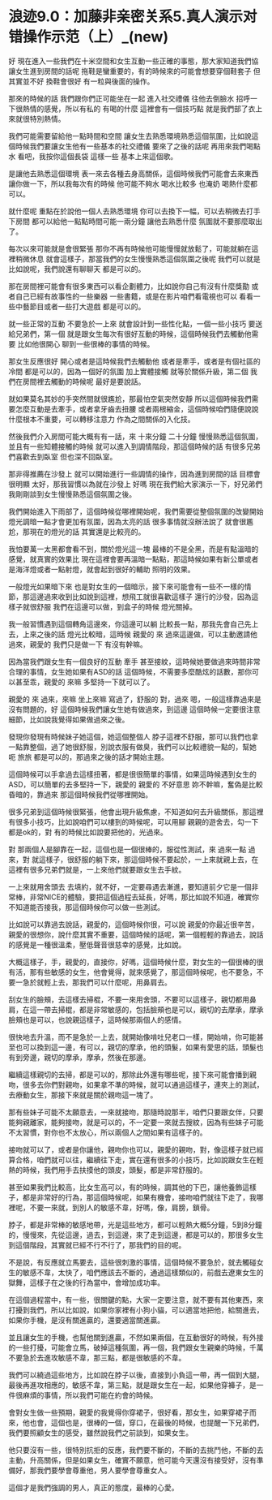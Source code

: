 # 浪迹9.0：加藤非亲密关系5.真人演示对错操作示范（上）_(new)

好 現在進入一些我們在十米空間和女生互動一些正確的事態，那大家知道我們協讓女生進到房間的話呢 拖鞋是蠻重要的，有的時候來的可能會想要穿個鞋套子 但其實並不好 換鞋會很好 有一粒與後面的操作。

那來的時候的話 我們跟你們正可能坐在一起 進入社交禮儀 往他去倒臉水 招呼一下很熱情的感覺，所以有私的 有喝的什麼 這裡會有一個技巧點 就是我們部了衣上來就很特別熱情。

我們可能需要留給他一點時間和空間 讓女生去熟悉環境熟悉這個氛圍，比如說這個時候我們要讓女生他有一些基本的社交禮儀 要來了之後的話呢 再用來我們喝點水 看吧，我按你這個長袋 這樣一些 基本上來這個歌。

是讓他去熟悉這個環境 表一來去各種去身高關係，這個時候我們可能會去來東西 讓你做一下，所以我每次有的時候 他可能不夠水 喝水比較多 也淹奶 喝熱什麼都可以。

就什麼呢 重點在於說他一個人去熟悉環境 你可以去換下一幅，可以去稍微去打手下房間 都可以給他一點點時間可能一兩分鐘 讓他去熟悉什麼 氛圍就不要那麼取出了。

每次以來可能就是會很緊張 那你不再有時候他可能慢慢就放鬆了，可能就躺在這裡稍微休息 就會這樣子，那當我們的女生慢慢熟悉這個氛圍之後呢 我們可以就是比如說呢，我們說還有聊聊天 都是可以的。

那在房間裡可能會有很多東西可以看企劃體力，比如說你自己有沒有什麼獎勩 或者自己已經有故事性的一些樂器 一些書籍，或是在影片咱們看電視也可以 看看一些中藝節目或者一些打大遊戲 都是可以的。

就一些正常的互動 不要急於一上來 就會設計到一些性化點，一個一些小技巧 要送給兄弟們，第一個 就是跟女生每次有很好互動的時候，這個時候我們去觸動他需要 比如他很開心 聊到一些很棒的事情的時候。

那女生反應很好 開心或者是這時候我們去觸動他 或者是牽手，或者是有個社區的冷間 都是可以的，因為一個好的氛圍 加上實體接觸 就等於關係升級，第二個 我們在房間裡去觸動的時候呢 最好是要說話。

就如果莫名其妙的手突然間就很尷尬，那最怕空氣突然安靜 所以這個時候我們需要怎麼互動是去牽手，或者拿牙齒去扭腰 或者兩根縮金，這個時候咱們隨便說說什麼根本不重要，可以轉移注意力 作為之間關係的入化技。

然後我們介入房間可能大概有有一話，來 十來分鐘 二十分鐘 慢慢熟悉這個氛圍，並且有一些知體接觸的時候 就可以進入到調情階段，那這個時候的話 有很多兄弟們喜歡去到臥室 但也深不回臥室。

那非得推薦在沙發上 就可以開始進行一些調情的操作，因為進到房間的話 目標會很明顯 太好，那我習慣以為就在沙發上 好嗎 現在我們給大家演示一下，好兄弟們 我剛剛談到女生慢慢熟悉這個氛圍之後。

我們開始進入下雨部了，這個時候從哪裡開始呢，我們需要從整個氛圍的改變開始 燈光調暗一點才會更加有氛圍，因為太亮的話 很多事情就沒辦法說了 就會很尷尬，那現在的燈光的話 其實還是比較亮的。

我怕要萬一太黑都會看不到，關於燈光這一塊 最棒的不是全黑，而是有點溫暗的感覺，就真實的效果比 現在這裡會要再溫暗一點點，那這時候如果有新公單或者是海洋燈或者一點射燈，就會起到很好的輔助 照明的效果。

一般燈光如果暗下來 也是對女生的一個暗示，接下來可能會有一些不一樣的情節，那這邊過來收到比如說到這裡，想飛工就很喜歡這樣子 還行的沙發，因為這樣子就很舒服 我們在這邊可以做，到盒子的時候 燈光關掉。

我一般習慣遇到這個轉角這邊來，你這邊可以躺 比較長一點，那我先會自己先上去，上來之後的話 燈光比較暗，這時候 親愛的 來 過來這邊做，可以主動邀請他過來，親愛的 我們只是做一下 有沒有幹嘛。

因為當我們跟女生有一個良好的互動 牽手 甚至接紋，這時候她要做過來時間非常合理的事情，女生她如果有ASD的話 這個時候，不需要多麼酷炫的話數，那你可以甚至乖，親愛的 來嘛 多堅持一下就可以了。

親愛的 來 過來，來嘛 坐上來嘛 寫過了，舒服的 對，過來 嗯，一般這樣靠過來是沒有問題的，好 這個時候我們讓女生她有做過來，到這邊 這個時候一定要很注意細節，比如說我覺得如果做過來之後。

發現你發現有時候妹子她這個，她這個整個人 脖子這裡不舒服，那可以我們也拿一點靠整個，過了她很舒服，別說衣服有做臭，我們可以比較禮貌一點的，幫她 呃 旅旅 都是可以的，那過來之後的話才開始主題。

這個時候可以手拿過去這樣扭著，都是很很簡單的事情，如果這時候遇到女生的ASD，可以簡單的去多堅持一下，親愛的 親愛的 不好意思 妳不幹嘛，奮偽是比較昏暗的，靠過來 那這個時候我們從哪裡開始。

很多兄弟到這個時候很緊張，他會出現升級焦慮，不知道如何去升級關係，那這裡有很多小技巧，比如說咱們可以樓到的時候呢，可以用腳 親親的遊舍去，勾一下都是ok的，對 有的時候比如說要把他的，光過來。

對 那兩個人是腳靠在一起，這個也是一個很棒的，服從性測試，來 過來一點 過來，對 就這樣子，很舒服的躺下來，那這個時候不要起於，一上來就親上去，在這裡有很多兄弟們就是，一上來他們就要跟女生去手紋。

一上來就用舍頭去 去填約，就不好，一定要尋遇去漸進，要知道前夕它是一個非常棒，非常NICE的體驗，要把這個過程去延長，好嗎，那比如說不知道，確實你不知道能否接我，那這個時候你可以做一些測試。

比如說可以靠過去說話，親愛的，這個時候你很，可以說 親愛的你最近很辛苦，親愛的很想你，說什麼其實不重要，這個時候的話呢，第一個輕輕的靠過去，說話的感覺是一種很溫柔，壓低聲音很慈幸的感覺，比如說。

大概這樣子，手，親愛的，直接你，好嗎，這個時候什麼，對女生的一個很棒的很有活，那有些敏感的女生，他會覺得，就來感覺了，那這個時候呢，也不要急，不要一急於就輕上去，那我們可以什麼呢，用鼻肩去。

刮女生的臉頰，去這樣去掃棍，不要一來用舍頭，不要可以這樣子，親切都用鼻肩，在這一帶去掃棍，都是非常敏感的，包括臉頰也是可以，親切的去摩承，摩承臉頰也是可以，也說親這樣子，這時候那兩個人的感情。

很快地去升溫，而不是急於一上去，就開始像啃吐兒老口一樣，開始啃，你可能甚至也可以換到這一邊，有可以，親切的摩承，他的頭髮，如果有愛思的話，頭髮也有到旁邊，親切的摩承，摩承，然後在那邊。

繼續這樣親切的去掃，都是可以的，那除此外還有哪些呢，接下來可能會播到親吻，很多去你們對親吻，如果拿不準的時候，就可以通過這樣子，連夾上的測試，去療動女生，那接下來就是關於親吻這一塊了。

那有些妹子可能不太願意去，一來就接吻，那隨時說那半，咱們只要跟女伴，只要能夠親離家，能夠接吻，就是可以的，不一定要一來就去搜紋，因為有些妹子可能不太習慣，對你也不太放心，所以兩個人之間如果有這樣子的。

接吻就可以了，或者是你讓他，親吻你也可以，親愛的親吻，對，像這樣子就已經算合格，咱們就可以往，繼續往下走，實在還有很多的小技巧，比如說跟女生在輕熱的時候，我們用手去扶摸他的頭皮，頭髮，都是非常舒服的。

甚至如果我們比較高，比女生高可以，有的時候，調其他的下巴，讓他養飾這樣子，都是非常好的行為，那這個時候呢，如果有機會，接吻咱們就往下走了，我哪裡呢，不要一來就，到別人的敏感不韋，好嗎，像，肩膀，鎖骨。

脖子，都是非常棒的敏感地帶，光是這些地方，都可以輕熱大概5分鐘，5到8分鐘的，慢慢來，先從這邊，過去，到這邊，來了走到這邊，都是可以的，那很多女生到這個階段，其實就已經不行不行了，那我們的目的呢。

不是說，有反應就立馬要去，這些很刺激的事情，這個時候不要急於，就去觸碰女生的敏感不韋，太快了，咱們應該去不斷的，通過這樣類似的，前戲去遼東女生的獄舞，這樣子在之後的行為當中，會增加成功率。

在這個過程當中，有一些，很關鍵的點，大家一定要注意，就不要有其他東西，來打擾到我們，所以比如說，如果你家裡有小狗小貓，可以適當地把他，給關進去，如果你手機，是沒有關進贏的，還要適當關進贏。

並且讓女生的手機，也幫他關到進贏，不然如果兩個，在互動很好的時候，有外接的一些打擾，可能會立馬，破掉這種氛圍，再一個，我們跟女生親樂的時候，千萬不要急於去進攻敏感不韋，那三點，都是很敏感的不韋。

我們可以繞過這些地方，比如說在脖子以後，直接到小負這一帶，再一個到大腿，最後再進攻相應的，敏感不韋，第三點，就是跟女生在一起，如果他穿褲子，是一件很麻煩的事情，所以我們可能在約會的時候。

會對女生做一些預期，親愛的我覺得你穿裙子，很好看，那女生，如果穿裙子而來，他也會，這個也是，很棒的一個，穿口，在最後的時候，也提醒一下兄弟們，我們要照顧女生的感受，雖然說我們之前談到，如果女生。

他只要沒有一些，很特別抗拒的反應，我們要不斷的，不斷的去挑鬥他，不斷的去主動，升高關係，但是如果女生，確實不願意，他可能今天還沒有接受好，沒有準備好，那我們要學會尊重他，男人要學會尊重女人。

這個才是我們強調的男人，真正的態度，最棒的心愛。